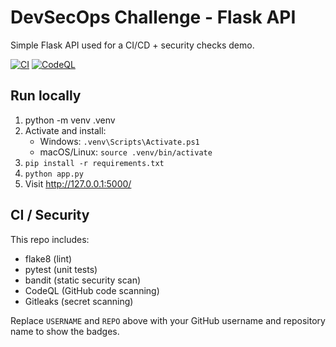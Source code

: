 # DevSecOps Challenge - Flask API

Simple Flask API used for a CI/CD + security checks demo.

[![CI](https://github.com/USERNAME/REPO/actions/workflows/ci.yml/badge.svg)](https://github.com/USERNAME/REPO/actions)
[![CodeQL](https://github.com/USERNAME/REPO/actions/workflows/codeql-analysis.yml/badge.svg)](https://github.com/USERNAME/REPO/actions)

## Run locally
1. python -m venv .venv
2. Activate and install:
   - Windows: `.venv\Scripts\Activate.ps1`
   - macOS/Linux: `source .venv/bin/activate`
3. `pip install -r requirements.txt`
4. `python app.py`
5. Visit http://127.0.0.1:5000/

## CI / Security
This repo includes:
- flake8 (lint)
- pytest (unit tests)
- bandit (static security scan)
- CodeQL (GitHub code scanning)
- Gitleaks (secret scanning)

Replace `USERNAME` and `REPO` above with your GitHub username and repository name to show the badges.
